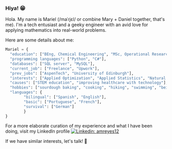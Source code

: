 ### Hiya! 😁

Hola. My name is Mariel (/maˈɾjɛl/ or combine Mary + Daniel together, that's me). I'm a tech entusiast and a geeky engineer with an avid love for applying mathematics into real-world problems.

Here are some details about me:

```python
Mariel = {
  "education": ["BEng, Chemical Engineering", "MSc, Operational Research"],
  "programming languages": ["Python", "C#"],
  "databases": ["SQL server", "MySQL"],
  "current_job": ["Freelance", "Upwork"],
  "prev_jobs": ["AspenTech", "University of Edinburgh"],
  "interests": ["Applied Optimization", "Applied Statistics", "Natural Language Processing", "Heuristic methods"],
  "causes": ["STEM education", "improving healthcare with technology"],
  "hobbies": ["sourdough baking", "cooking", "hiking", "swimming", "being a geek"],
  "languages": {
        "bilingual": ["Spanish", "English"],
        "basic": ["Portuguese", "French"],
        "survival": ["German"]
        }
}
```

For a more elaborate curation of my experience and what I have been doing, visit my LinkedIn profile [![Linkedin: amreyes12](https://img.shields.io/badge/-amreyes12-blue?style=flat-square&logo=Linkedin&logoColor=white&link=https://www.linkedin.com/in/amreyes12/)](https://www.linkedin.com/in/amreyes12/)

If we have similar interests, let's talk! 💬
